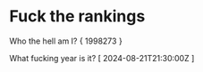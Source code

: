 # Fuck the rankings

Who the hell am I?
{ 1998273 }

What fucking year is it?
[ 2024-08-21T21:30:00Z ]
